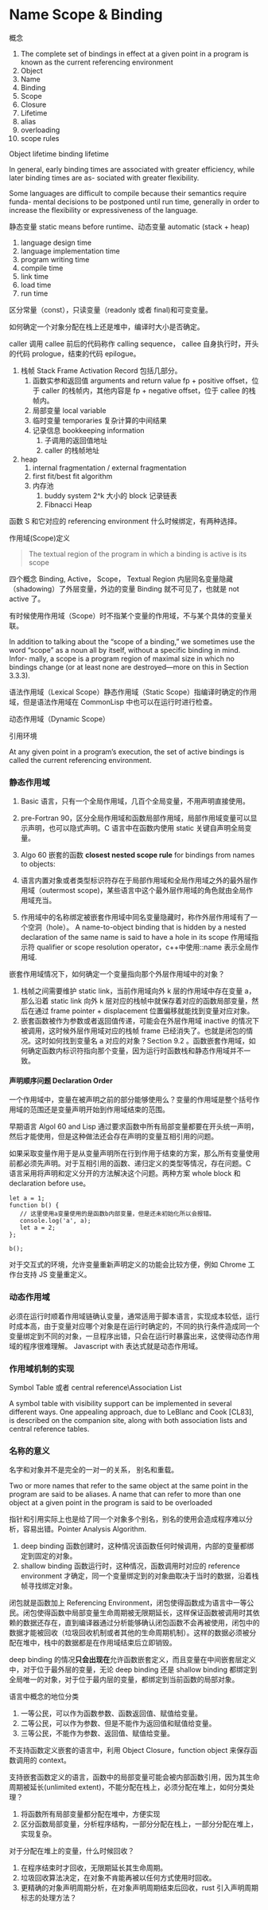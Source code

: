 # Name Scope & Binding

概念

1.  The complete set of bindings in effect at a given point in a program is known as the current referencing environment
1.  Object
1.  Name
1.  Binding
1.  Scope
1.  Closure
1.  Lifetime
1.  alias
1.  overloading
1.  scope rules

Object lifetime
binding lifetime

In general, early binding times are associated with greater efficiency, while later binding times are as- sociated with greater flexibility.

Some languages are difficult to compile because their semantics require funda- mental decisions to be postponed until run time, generally in order to increase the flexibility or expressiveness of the language.

静态变量 static means before runtime、动态变量 automatic (stack + heap)

1. language design time
1. language implementation time
1. program writing time
1. compile time
1. link time
1. load time
1. run time

区分常量（const），只读变量（readonly 或者 final)和可变变量。

如何确定一个对象分配在栈上还是堆中，编译时大小是否确定。

caller 调用 callee 前后的代码称作 calling sequence， callee 自身执行时，开头的代码 prologue，结束的代码 epilogue。

1. 栈帧 Stack Frame Activation Record 包括几部分。
   1. 函数实参和返回值 arguments and return value fp + positive offset，位于 caller 的栈帧内，其他内容是 fp + negative offset，位于 callee 的栈帧内。
   1. 局部变量 local variable
   1. 临时变量 temporaries 复杂计算的中间结果
   1. 记录信息 bookkeeping information
      1. 子调用的返回值地址
      1. caller 的栈帧地址
1. heap
   1. internal fragmentation / external fragmentation
   1. first fit/best fit algorithm
   1. 内存池
      1. buddy system 2^k 大小的 block 记录链表
      1. Fibnacci Heap

函数 S 和它对应的 referencing environment 什么时候绑定，有两种选择。

作用域(Scope)定义

> The textual region of the program in which a binding is active is its scope

四个概念 Binding, Active， Scope， Textual Region
内层同名变量隐藏（shadowing）了外层变量，外边的变量 Binding 就不可见了，也就是 not active 了。

有时候使用作用域（Scope）时不指某个变量的作用域，不与某个具体的变量关联。

In addition to talking about the “scope of a binding,” we sometimes use the word “scope” as a noun all by itself, without a specific binding in mind. Infor- mally, a scope is a program region of maximal size in which no bindings change (or at least none are destroyed—more on this in Section 3.3.3).

语法作用域（Lexical Scope）静态作用域（Static Scope）指编译时确定的作用域，但是语法作用域在 CommonLisp 中也可以在运行时进行检查。

动态作用域（Dynamic Scope）

引用环境

At any given point in a program’s execution, the set of active bindings is called the current referencing environment.

### 静态作用域

1. Basic 语言，只有一个全局作用域，几百个全局变量，不用声明直接使用。
1. pre-Fortran 90，区分全局作用域和函数局部作用域，局部作用域变量可以显示声明，也可以隐式声明。C 语言中在函数内使用 static 关键自声明全局变量。
1. Algo 60 嵌套的函数 **closest nested scope rule** for bindings from names to objects:

1. 语言内置对象或者类型标识符存在于局部作用域和全局作用域之外的最外层作用域（outermost scope)，某些语言中这个最外层作用域的角色就由全局作用域充当。

1. 作用域中的名称绑定被嵌套作用域中同名变量隐藏时，称作外层作用域有了一个空洞（hole）。 A name-to-object binding that is hidden by a nested declaration of the same name is said to have a hole in its scope 作用域指示符 qualifier or scope resolution operator，c++中使用::name 表示全局作用域.

嵌套作用域情况下，如何确定一个变量指向那个外层作用域中的对象？

1. 栈帧之间需要维护 static link，当前作用域向外 k 层的作用域中存在变量 a，那么沿着 static link 向外 k 层对应的栈帧中就保存着对应的函数局部变量，然后在通过 frame pointer + displacement 位置偏移就能找到变量对应对象。
1. 嵌套函数被作为参数或者返回值传递，可能会在外层作用域 inactive 的情况下被调用，这时候外层作用域对应的栈帧 frame 已经消失了。也就是闭包的情况。这时如何找到变量名 a 对应的对象？Section 9.2 。函数嵌套作用域，如何确定函数内标识符指向那个变量，因为运行时函数栈和静态作用域并不一致。

#### 声明顺序问题 Declaration Order

一个作用域中，变量在被声明之前的部分能够使用么？变量的作用域是整个括号作用域的范围还是变量声明开始到作用域结束的范围。

早期语言 Algol 60 and Lisp 通过要求函数中所有局部变量都要在开头统一声明，然后才能使用，但是这种做法还会存在声明的变量互相引用的问题。

如果采取变量作用于是从变量声明所在行到作用于结束的方案，那么所有变量使用前都必须先声明。对于互相引用的函数、递归定义的类型等情况，存在问题。C 语言采用将声明和定义分开的方法解决这个问题。两种方案 whole block 和 declaration before use。

```
let a = 1;
function b() {
   // 这里使用a变量使用的是函数b内部变量，但是还未初始化所以会报错。
   console.log('a', a);
   let a = 2;
};

b();
```

对于交互式的环境，允许变量重新声明定义的功能会比较方便，例如 Chrome 工作台支持 JS 变量重定义。

### 动态作用域

必须在运行时顺着作用域链确认变量，通常适用于脚本语言，实现成本较低，运行时成本高，由于变量对应哪个对象是在运行时确定的，不同的执行条件造成同一个变量绑定到不同的对象，一旦程序出错，只会在运行时暴露出来，这使得动态作用域的程序很难理解。 Javascript with 表达式就是动态作用域。

### 作用域机制的实现

Symbol Table 或者 central reference\Association List

A symbol table with visibility support can be implemented in several different ways. One appealing approach, due to LeBlanc and Cook [CL83], is described on the companion site, along with both association lists and central reference tables.

### 名称的意义

名字和对象并不是完全的一对一的关系， 别名和重载。

Two or more names that refer to the same object at the same point in the program are said to be aliases. A name that can refer to more than one object at a given point in the program is said to be overloaded

指针和引用实际上也是给了同一个对象多个别名，别名的使用会造成程序难以分析，容易出错。Pointer Analysis Algorithm.

1. deep binding 函数创建时，这种情况该函数任何时候调用，内部的变量都绑定到固定的对象。
1. shallow binding 函数运行时，这种情况，函数调用时对应的 reference environment 才确定，同一个变量绑定到的对象曲取决于当时的数据，沿着栈帧寻找绑定对象。

闭包就是函数加上 Referencing Environment，闭包使得函数成为语言中一等公民。闭包使得函数中局部变量生命周期被无限期延长，这样保证函数被调用时其依赖的数据还存在，直到编译器通过分析能够确认闭包函数不会再被使用，闭包中的数据才能被回收（垃圾回收机制或者其他的生命周期机制）。这样的数据必须被分配在堆中，栈中的数据都是在作用域结束后立即销毁。

deep binding 的情况**只会出现在**允许函数嵌套定义，而且变量在中间嵌套层定义中，对于位于最外层的变量，无论 deep binding 还是 shallow binding 都绑定到全局唯一的对象，对于位于最内层的变量，都绑定到当前函数的局部对象。

语言中概念的地位分类

1. 一等公民，可以作为函数参数、函数返回值、赋值给变量。
1. 二等公民，可以作为参数、但是不能作为返回值和赋值给变量。
1. 三等公民，不能作为参数、返回值、赋值给变量。

不支持函数定义嵌套的语言中，利用 Object Closure，function object 来保存函数调用的 context。

支持嵌套函数定义的语言，函数中的局部变量可能会被内部函数引用，因为其生命周期被延长(unlimited extent)，不能分配在栈上，必须分配在堆上，如何分类处理？

1. 将函数所有局部变量都分配在堆中，方便实现
1. 区分函数局部变量，分析程序结构，一部分分配在栈上，一部分分配在堆上，实现复杂。

对于分配在堆上的变量，什么时候回收？

1. 在程序结束时才回收，无限期延长其生命周期。
1. 垃圾回收算法决定，在对象不肯能再被以任何方式使用时回收。
1. 更精确的对象声明周期分析，在对象声明周期结束后回收，rust 引入声明周期标志的处理方法？
